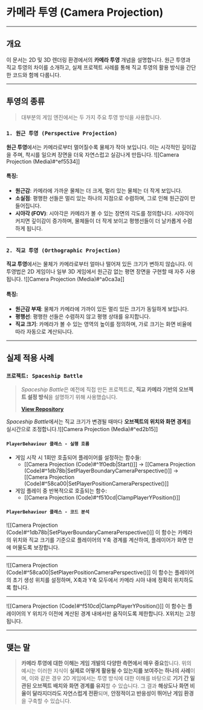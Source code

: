 # **카메라 투영 (Camera Projection)**
---
## **개요**
이 문서는 2D 및 3D 렌더링 환경에서의 **카메라 투영** 개념을 설명합니다. 원근 투영과 직교 투영의 차이를 소개하고, 실제 프로젝트 사례를 통해 직교 투영의 활용 방식을 간단한 코드와 함께 다룹니다.

---
## **투영의 종류**
> 대부분의 게임 엔진에서는 두 가지 주요 투영 방식을 사용합니다.
### `1. 원근 투영 (Perspective Projection)`
**원근 투영**에서는 카메라로부터 멀어질수록 물체가 작아 보입니다. 이는 시각적인 깊이감을 주며, 착시를 일으켜 장면을 더욱 자연스럽고 실감나게 만듭니다.
![[Camera Projection (Media)#^ef5534]]
#### 특징:
- **원근감**: 카메라에 가까운 물체는 더 크게, 멀리 있는 물체는 더 작게 보입니다.
- **소실점**: 평행한 선들은 멀리 있는 하나의 지점으로 수렴하며, 그로 인해 원근감이 만들어집니다.
- **시야각 (FOV)**: 시야각은 카메라가 볼 수 있는 장면의 각도를 정의합니다. 시야각이 커지면 깊이감이 증가하며, 물체들이 더 작게 보이고 평행선들이 더 날카롭게 수렴하게 됩니다.

---
### `2. 직교 투영 (Orthographic Projection)`
**직교 투영**에서는 물체가 카메라로부터 얼마나 떨어져 있든 크기가 변하지 않습니다. 이 투영법은 2D 게임이나 일부 3D 게임에서 원근감 없는 평면 장면을 구현할 때 자주 사용됩니다.
![[Camera Projection (Media)#^a0ca3a]]
#### 특징:
- **원근감 부재**: 물체가 카메라에 가까이 있든 멀리 있든 크기가 동일하게 보입니다.
- **평행선**: 평행한 선들은 수렴하지 않고 평행 상태를 유지합니다.
- **직교 크기**: 카메라가 볼 수 있는 영역의 높이를 정의하며, 가로 크기는 화면 비율에 따라 자동으로 계산되니다.

---
## **실제 적용 사례**
### `프로젝트: Spaceship Battle`
> *Spaceship Battle*은 예전에 직접 만든 프로젝트로, **직교 카메라 기반의 오브젝트 설정 방식**을 설명하기 위해 사용했습니다.
> 
> [**View Repository**](https://github.com/Woo95/Unity_2D_SpaceShipBattle_Automatic_CameraSetup_With_Object_Pooling)

*Spaceship Battle*에서는 직교 크기가 변경될 때마다 **오브젝트의 위치와 화면 경계**를 실시간으로 조정합니다.![[Camera Projection (Media)#^ed2b15]]
#### `PlayerBehaviour 클래스 - 실행 흐름`
- 게임 시작 시 1회만 호출되어 플레이어를 설정하는 함수들:
	- [[Camera Projection (Code)#^1f0edb|Start()]] → [[Camera Projection (Code)#^1db78b|SetPlayerBoundaryCameraPerspective()]] → [[Camera Projection (Code)#^58ca00|SetPlayerPositionCameraPerspective()]]
- 게임 플레이 중 반복적으로 호출되는 함수:
	- [[Camera Projection (Code)#^f510cd|ClampPlayerYPosition()]]
#### `PlayerBehaviour 클래스 - 코드 분석`
![[Camera Projection (Code)#^1db78b|SetPlayerBoundaryCameraPerspective()]]
이 함수는 카메라의 위치와 직교 크기를 기준으로 플레이어의 Y축 경계를 계산하여, 플레이어가 화면 안에 머물도록 보장합니다.

---
![[Camera Projection (Code)#^58ca00|SetPlayerPositionCameraPerspective()]]
이 함수는 플레이어의 초기 생성 위치를 설정하며, X축과 Y축 모두에서 카메라 시야 내에 정확히 위치하도록 합니다.

---
![[Camera Projection (Code)#^f510cd|ClampPlayerYPosition()]]
이 함수는 플레이어의 Y 위치가 이전에 계산된 경계 내에서만 움직이도록 제한합니다. X위치는 고정됩니다.

---
## **맺는 말**
> **카메라 투영에 대한 이해는 게임 개발의 다양한 측면에서 매우 중요**합니다. 위의 예시는 이러한 지식이 **실제로 어떻게 활용될 수 있는지를 보여주는 하나의 사례**이며, 이와 같은 경우 2D 게임에서는 투영 방식에 대한 이해를 바탕으로 **기기 간 일관된 오브젝트 배치와 화면 경계를 유지**할 수 있습니다. 그 결과 **해상도나 화면 비율이 달라지더라도 자연스럽게 전환**되며, **안정적이고 반응성이 뛰어난 게임 환경**을 구축할 수 있습니다.